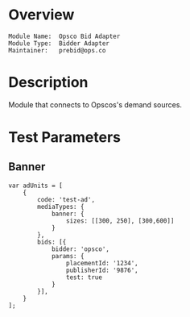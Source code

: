 # Overview

```
Module Name:  Opsco Bid Adapter
Module Type:  Bidder Adapter
Maintainer:   prebid@ops.co
```

# Description

Module that connects to Opscos's demand sources.

# Test Parameters

## Banner

```
var adUnits = [
    {
        code: 'test-ad',
        mediaTypes: {
            banner: {
                sizes: [[300, 250], [300,600]]
            }
        },
        bids: [{
            bidder: 'opsco',
            params: {
                placementId: '1234',
                publisherId: '9876',
                test: true
            }
        }],
    }
];
```
